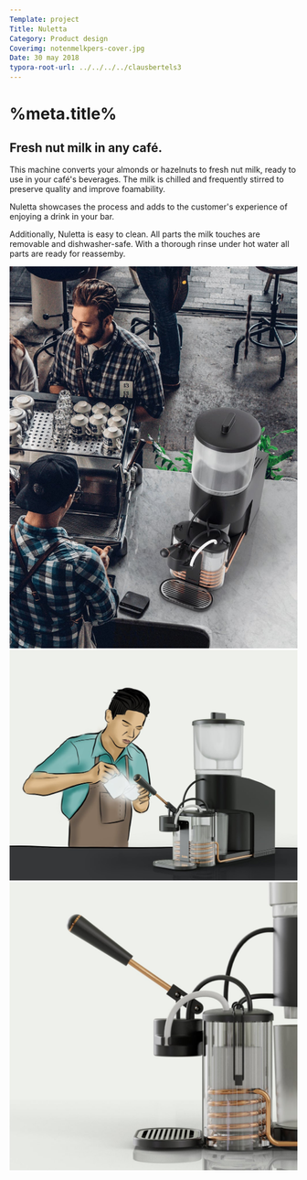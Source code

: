 ```yaml
---
Template: project
Title: Nuletta
Category: Product design
Coverimg: notenmelkpers-cover.jpg
Date: 30 may 2018
typora-root-url: ../../../../clausbertels3
---
```


# %meta.title%

## Fresh nut milk in any café.

This machine converts your almonds or hazelnuts to fresh nut milk, ready to use in your café's beverages. The milk is chilled and frequently stirred to preserve quality and improve foamability.

Nuletta showcases the process and adds to the customer's experience of enjoying a drink in your bar.

Additionally, Nuletta is easy to clean. All parts the milk touches are removable and dishwasher-safe. With a thorough rinse under hot water all parts are ready for reassemby.

<img src="/assets/productdesign/notenmelkpers-1.jpg">

<img src="/assets/productdesign/notenmelkpers-2.jpg">

<img src="/assets/productdesign/notenmelkpers-3.jpg">